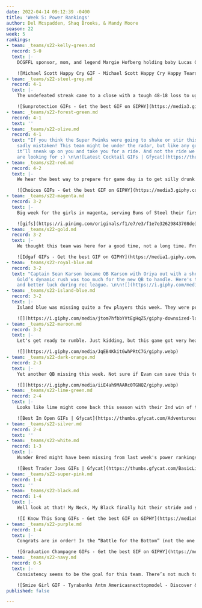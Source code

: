 ```yaml
---
date: 2022-04-14 09:12:39 -0400
title: 'Week 5: Power Rankings'
author: Del Mcspadden, Shaq Brooks, & Mandy Moore
season: 22
week: 5
rankings:
- team: _teams/s22-kelly-green.md
  record: 5-0
  text: |-
    DCGFFL sponsor, mom, and legend Margie Hofberg holding baby Lucas Owen Graham-Roll while new dad Scott made his return to the field said it all. This team can’t lose.

    ![Michael Scott Happy Cry GIF - Michael Scott Happy Cry Happy Tears -  Discover & Share GIFs](https://c.tenor.com/Q3Z9eLBmAZMAAAAC/michael-scott-happy-cry.gif)
- team: _teams/s22-steel-grey.md
  record: 4-1
  text: |-
    The undefeated streak came to a close with a tough 48-18 loss to ugenta variant this week. Not sure if it was because they were missing the shine from Jean-Francois’s pom-poms or if it was because captain Bobby couldn’t see the field in those sunglasses and sun hat, but this team has finally seen the shade.

    ![Sunprotection GIFs - Get the best GIF on GIPHY](https://media3.giphy.com/media/l1J9zvorl1IebyNbO/200.gif)
- team: _teams/s22-forest-green.md
  record: 4-1
  text: ''
- team: _teams/s22-olive.md
  record: 4-1
  text: "If you think the Super Pwinks were going to shake or stir this Olive, you’re
    sadly mistaken! This team might be under the radar, but like any good cocktail,
    it’ll sneak up on you and take you for a ride. And not the ride we know ya'll
    are looking for ;) \n\n![Latest Cocktail GIFs | Gfycat](https://thumbs.gfycat.com/SanePeskyGalapagoshawk-max-1mb.gif)"
- team: _teams/s22-red.md
  record: 4-2
  text: |-
    We hear the best way to prepare for game day is to get silly drunk at a wedding the night before. Maybe if Captain Japinga had fewer _Champagne Problems_ our Taylor’s would have done _All Too Well (Taylor’s Version. 10-Minutes duh)_.

    ![Choices GIFs - Get the best GIF on GIPHY](https://media3.giphy.com/media/l0HlUNj5BRuYDLxFm/200.gif)
- team: _teams/s22-magenta.md
  record: 3-2
  text: |-
    Big week for the girls in magenta, serving Buns of Steel their first loss of the season! We’re not sure what’s sicker, this team or DJ DJ’s beats at Kiki. Either way, we better get a vaccine soon because this team is coming for us all.

    ![gifs](https://i.pinimg.com/originals/f1/e7/e3/f1e7e32629843708de3c1fb1f94e764a.gif)
- team: _teams/s22-gold.md
  record: 3-2
  text: |-
    We thought this team was here for a good time, not a long time. From the lateness due to hangovers, to Keaton running over to the BBQ mid-game to get a snack instead of a sack, we don't get it but this team somehow keeps winning.

    ![Idgaf GIFs - Get the best GIF on GIPHY](https://media1.giphy.com/media/l0ExnkHnZ3lYzHbnG/giphy.gif)
- team: _teams/s22-royal-blue.md
  record: 3-2
  text: "Captain Sean Karson became QB Karson with Oriya out with a shoulder injury.
    Gold’s dynamic rush was too much for the new QB to handle. Here's to more reps
    and better luck during rec league. \n\n![](https://i.giphy.com/media/l2YWh0xDnwcIQuVlS/giphy.webp)"
- team: _teams/s22-island-blue.md
  record: 3-2
  text: |-
    Island blue was missing quite a few players this week. They were probably lei-ing on a beach somewhere.

    ![](https://i.giphy.com/media/jtom7hfbbYVtEgHqZ5/giphy-downsized-large.gif)
- team: _teams/s22-maroon.md
  record: 3-2
  text: |-
    Let's get ready to rumble. Just kidding, but this game got very heated after an _alleged_ bull rush from a rookie on white. After being escorted off the field Maroon still took home the win.

    ![](https://i.giphy.com/media/JqEB4KkitGwhPRtC7G/giphy.webp)
- team: _teams/s22-dark-orange.md
  record: 2-3
  text: |-
    Yet another QB missing this week. Not sure if Evan can save this team or if Patrick's cute orange pom poms will get Orange back on track.

    ![](https://i.giphy.com/media/iiE4ah9MAARc0TGNQZ/giphy.webp)
- team: _teams/s22-lime-green.md
  record: 2-4
  text: |-
    Looks like lime might come back this season with their 2nd win of the season. Not sure if it's their QB who only uses one block or if it’s Emily who seems to be ALWAYS open. Whatever it is, keep it up.

    ![Best Im Open GIFs | Gfycat](https://thumbs.gfycat.com/AdventurousFavoriteHoiho-size_restricted.gif)
- team: _teams/s22-silver.md
  record: 2-4
  text: ''
- team: _teams/s22-white.md
  record: 1-3
  text: |-
    Wunder Bred might have been missing from last week's power rankings, but they must not have minded cause they gave us the same energy this week as the last. Another tough week for Wonder Bred’s Rookie Captain and QB duo. Maybe it just takes a little more seasoning to get this team on track. I’d suggest checking your local Trader Hoe’s for some “Everything But The Bottle” seasoning because the way ya’ll party after an L is easily ranked #1 in my book.

    ![Best Trader Joes GIFs | Gfycat](https://thumbs.gfycat.com/BasicLiveBeagle-size_restricted.gif)
- team: _teams/s22-super-pink.md
  record: 1-4
  text: ''
- team: _teams/s22-black.md
  record: 1-4
  text: |-
    Well look at that! My Neck, My Black finally hit their stride and secured a win. Thank goodness, because my neck and my back were aching from seeing them at the bottom of the rankings every week. It was a nail biter and a close game, but maybe this one hit wonder has changed their sound and found a dynamic that works. Tune in next week to see if their next game is good enough for radio or if this team is selling a sound from the past.

    ![I Know This Song GIFs - Get the best GIF on GIPHY](https://media0.giphy.com/media/l2YWwGWR68RZkKTIc/200.gif)
- team: _teams/s22-purple.md
  record: 1-4
  text: |-
    Congrats are in order! In the “Battle for the Bottom” (not the one you all play at Dirty Goose) Peritwinkle takes second. After losing to My Neck, My Black they were able to pull out a win against Chrome Wreckers. They should probably thank Amanda Livingstone for her endless energy and team spirit because the team morale never faltered. I’ll raise a Truly to the twinks for making the second game look a little less like recess this week and a little more like high school. Maybe even college since Sean Holihan showed up this week. Okay, so grad school.

    ![Graduation Champagne GIFs - Get the best GIF on GIPHY](https://media4.giphy.com/media/xUOxeQPR0LtO6RSO5y/giphy-downsized-large.gif)
- team: _teams/s22-navy.md
  record: 0-5
  text: |-
    Consistency seems to be the goal for this team. There’s not much to say because the record speaks for itself. Instead let’s put a spotlight on how Queen Mother Munroe showed up to teach the girls how to turn a run away game into a runway moment for DCGFFL’s Spring Summer collection. Yeah, maybe the scoreboards not looking so great but rest assured the sideline does.

    ![Smize Girl GIF - Tyrabanks Antm Americasnexttopmodel - Discover & Share GIFs](https://c.tenor.com/XwX7ccaM0E8AAAAC/tyrabanks-antm.gif)
published: false

---
```

